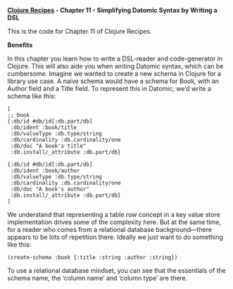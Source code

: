 **[Clojure Recipes](https://github.com/juliangamble/clojure-recipes) - Chapter 11 - Simplifying Datomic Syntax by Writing a DSL**

This is the code for Chapter 11 of Clojure Recipes. 

**Benefits**

In this chapter you learn how to write a DSL-reader and code-generator in Clojure. This will also aide you when writing Datomic syntax, which can be cumbersome. Imagine we wanted to create a new schema in Clojure for a library use case. A naive schema would have a schema for Book, with an Author field and a Title field. To represent this in Datomic, we’d write a schema like this:

    [
    ;; book
    {:db/id #db/id[:db.part/db] 
     :db/ident :book/title
     :db/valueType :db.type/string 
     :db/cardinality :db.cardinality/one 
     :db/doc "A book's title" 
     :db.install/_attribute :db.part/db}
    
    {:db/id #db/id[:db.part/db] 
     :db/ident :book/author 
     :db/valueType :db.type/string 
     :db/cardinality :db.cardinality/one 
     :db/doc "A book's author" 
     :db.install/_attribute :db.part/db}
    ]

We understand that representing a table row concept in a key value store implementation drives some of the complexity here. But at the same time, for a reader who comes from a relational database background—there appears to be lots of repetition there.
Ideally we just want to do something like this:

`(create-schema :book {:title :string :author :string})`

To use a relational database mindset, you can see that the essentials of the schema name, the ‘column name’ and ‘column type’ are there.

